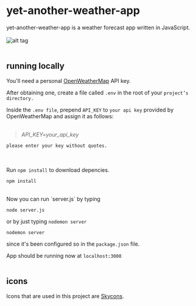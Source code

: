 # yet-another-weather-app

yet-another-weather-app is a weather forecast app written in JavaScript.   
<br>
![alt tag](https://i.imgur.com/1EQIeRo.png "this is just a screenshot")
<br><br>
## running locally

You'll need a personal [OpenWeatherMap](https://openweathermap.org/api) API key.

After obtaining one, create a file called `.env` in the root of your `project’s directory.`

Inside the `.env file`, prepend `API_KEY` to `your api key` provided by OpenWeatherMap and assign it as follows:
<br/><br/>

>*API_KEY=your_api_key*

`please enter your key without quotes.`
<br/><br/><br/>

Run `npm install` to download depencies.

```
npm install
```
<br/>
Now you can run `server.js` by typing

```
node server.js
```

or by just typing `nodemon server`
```
nodemon server
```
since it's been configured so in the `package.json` file.


App should be running now at `localhost:3000`
<br><br>
## icons

Icons that are used in this project are [Skycons](https://darkskyapp.github.io/skycons/).